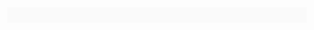 <div id="exercise"></div>

<script src="{{ ASSET static/interactive.min.js }}"></script>
<script>
    let root = document.querySelector('#exercise');

    function menu() {
        render(html`
            <p>Cet exercice a pour but de vous aider à vous relaxer en alternant des inspirations profondes de 5 secondes, et des expirations profondes de 5 secondes.</p>
            <div class="buttons" style="flex-direction: column;">
                <a @click=${e => run(60)}>1 minute</a>
                <a @click=${e => run(180)}>3 minutes</a>
                <a @click=${e => run(300)}>5 minutes</a>
            </div>
            <p>Commencez <b>quand vous le souhaitez</b>, et répétez l'exercice si besoin.</p>
        `, root);
    }

    function run(duration) {
        render(html`
            <div id="progress"></div>
            <div id="bubble"><span></span></div>
        `, root);

        let progress = root.querySelector('#progress');
        let bubble = root.querySelector('#bubble');

        progress.addEventListener('animationend', end);
        progress.style.setProperty('--duration', duration + ('s'));

        bubble.addEventListener('animationiteration', update);
        update();

        setTimeout(() => {
            bubble.classList.add('animate');
            progress.classList.add('animate');
        }, 1000);

        function update(e) {
            let elasped = e?.elapsedTime ?? 0;

            if (elasped >= duration)
                return;

            let cycle = Math.floor(elasped / 5);
            let inspiring = (cycle % 2 == 0);

            let span = bubble.querySelector('span');
            span.innerHTML = inspiring ? 'Inspirez' : 'Expirez';
        }
    }

    function end() {
        render(html`
            <p>Bravo, répétez cet exercice autant de fois que nécessaire</p>
            <div class="buttons" style="flex-direction: column;">
                <a @click=${menu}>Recommencer</a>
            </div>
        `, root);
    }

    menu();
</script>

<style>
    main { display: flex; }

    #exercise {
        display: flex;
        width: 600px;
        max-width: 100%;
        flex: 1;
        margin: 0 1em;
        padding: 1em;
        background: #fafafa;
        align-items: center;
        justify-content: center;
        flex-direction: column;
        position: relative;
    }
    #exercise > p {
        margin-left: 4em;
        margin-right: 4em;
        text-align: center;
    }

    @property --progress {
        initial-value: 0%;
        inherits: false;
        syntax: '<percentage>';
    }

    #progress {
        position: absolute;
        left: 10px;
        top: 10px;
        width: calc(100% - 20px);
        height: 20px;
        background: linear-gradient(to right, #4e92ff 0 var(--progress), white var(--progress));
        border-radius: 10px;
    }
    #progress.animate { animation: progress var(--duration) linear; }

    #bubble {
        display: flex;
        border-radius: 50%;
        width: 150px;
        height: 150px;
        background: #417ad5;
        color: white;
        align-items: center;
        justify-content: center;
        transform: scale(1);
    }
    #bubble.animate { animation: breathe 5s ease-in-out infinite alternate; }
    #bubble.animate > span { animation: breathe 5s ease-in-out infinite alternate; }
    #bubble.done {
        animation: none;
        transform: scale(1);
        background: #e477e1;
    }

    @keyframes breathe {
        0% {
            transform: scale(1);
            background: #417ad5;
        }
        100% {
            transform: scale(2);
            background: #4e92ff;
        }
    }
    @keyframes progress {
        0% { --progress: 0%; }
        100% { --progress: 100%; }
    }
</style>
